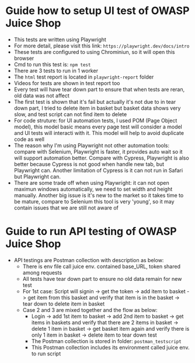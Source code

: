 # Guide how to setup UI test of OWASP Juice Shop 
- This tests are written using Playwright
- For more detail, please visit this link: `https://playwright.dev/docs/intro`
- These tests are configured to using Chrominiun, so it will open this browser
- Cmd to run this test is: `npm test`
- There are 3 tests to run in 1 worker
- The `html` test report is located in `playwright-report` folder
- Videos for tests are shown in test report too
- Every test will have tear down part to ensure that when tests are reran, old data was not affect 
- The first test is shown that it's fail but actually it's not due to in tear down part, I tried to delete item in basket but basket data shows very slow, and test script can not find item to delete
- For code struture: for UI automation tests, I used POM (Page Object model), this model basic means every page test will consider a model and UI tests will interacti with it. This model will help to avoid duplicate code as well
- The reason why I'm using Playwright not other automation tools: compare with Selenium, Playwright is faster, it provides auto wait so it will support automation better. Compare with Cypress, Playwright is also better because Cypress is not good when handle new tab, but Playwright can. Another limitation of Cypress is it can not run in Safari but Playwright can.
- There are some trade off when using Playwright: it can not open maximun windows automatically, we need to set width and height manually. Another big issue is it's new to the market so it takes time to be mature, compare to Selenium this tool is very 'young', so it may contain issues that we are still not aware of

# Guide to run API testing of OWASP Juice Shop 
- API testings are Postman collection with description as below:
    + There is env file call juice env. contained base_URL, token shared among requests
    + All tests have tear down part to ensure no old data remain for new test
    + For 1st case: Script will signin -> get the token -> add item to basket -> get item from this basket and verify that item is in the basket -> tear down to delete item in basket
    + Case 2 and 3 are mixed together and the flow as below:
        * Login -> add 1st item to basket -> add 2nd item to basket -> get items in baskets and verify that there are 2 items in basket -> delete 1 item in basket -> get basket item again and verify there is only 1 item in basket -> delete item to tear down test
        * The Postman collection is stored in folder: `postman_testscript`
        * This Postman collection includes its environment called juice env. to run script



